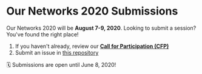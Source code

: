 # Our Networks 2020 Submissions

Our Networks 2020 will be **August 7-9, 2020**. Looking to submit a session? You've found the right place!

1. If you haven't already, review our [**Call for Participation (CFP)**](https://ournetworks.ca/)
1. Submit an issue in [this repository](https://github.com/ournetworks/2020-submissions/issues/new?template=submission.md&title=%5BSubmission+Title%5D)

🗓 Submissions are open until June 8, 2020!
